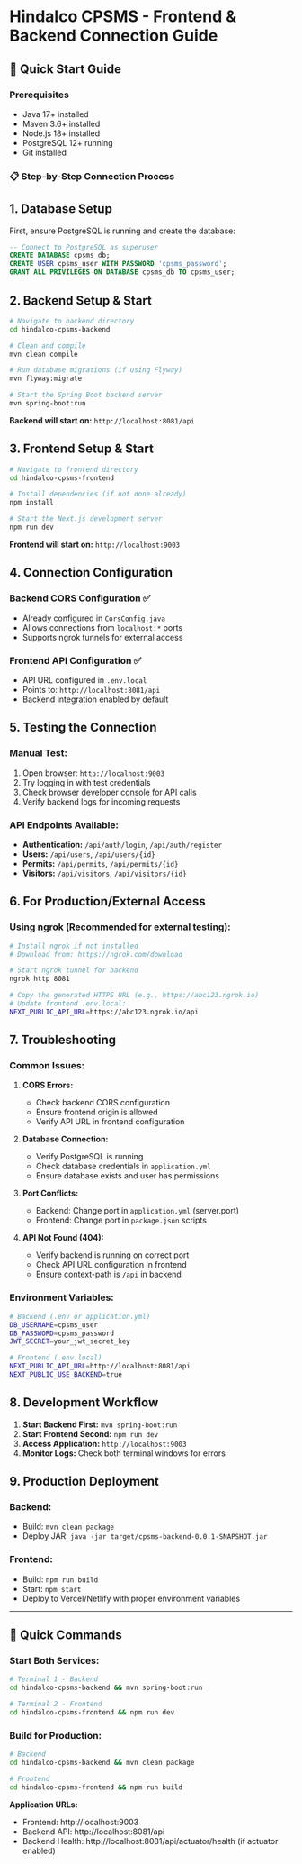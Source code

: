 # Hindalco CPSMS - Frontend & Backend Connection Guide

## 🚀 Quick Start Guide

### Prerequisites
- Java 17+ installed
- Maven 3.6+ installed  
- Node.js 18+ installed
- PostgreSQL 12+ running
- Git installed

### 📋 Step-by-Step Connection Process

## 1. Database Setup

First, ensure PostgreSQL is running and create the database:

```sql
-- Connect to PostgreSQL as superuser
CREATE DATABASE cpsms_db;
CREATE USER cpsms_user WITH PASSWORD 'cpsms_password';
GRANT ALL PRIVILEGES ON DATABASE cpsms_db TO cpsms_user;
```

## 2. Backend Setup & Start

```bash
# Navigate to backend directory
cd hindalco-cpsms-backend

# Clean and compile
mvn clean compile

# Run database migrations (if using Flyway)
mvn flyway:migrate

# Start the Spring Boot backend server
mvn spring-boot:run
```

**Backend will start on:** `http://localhost:8081/api`

## 3. Frontend Setup & Start

```bash
# Navigate to frontend directory  
cd hindalco-cpsms-frontend

# Install dependencies (if not done already)
npm install

# Start the Next.js development server
npm run dev
```

**Frontend will start on:** `http://localhost:9003`

## 4. Connection Configuration

### Backend CORS Configuration ✅
- Already configured in `CorsConfig.java`
- Allows connections from `localhost:*` ports
- Supports ngrok tunnels for external access

### Frontend API Configuration ✅  
- API URL configured in `.env.local`
- Points to: `http://localhost:8081/api`
- Backend integration enabled by default

## 5. Testing the Connection

### Manual Test:
1. Open browser: `http://localhost:9003`
2. Try logging in with test credentials
3. Check browser developer console for API calls
4. Verify backend logs for incoming requests

### API Endpoints Available:
- **Authentication:** `/api/auth/login`, `/api/auth/register`
- **Users:** `/api/users`, `/api/users/{id}`
- **Permits:** `/api/permits`, `/api/permits/{id}`
- **Visitors:** `/api/visitors`, `/api/visitors/{id}`

## 6. For Production/External Access

### Using ngrok (Recommended for external testing):

```bash
# Install ngrok if not installed
# Download from: https://ngrok.com/download

# Start ngrok tunnel for backend
ngrok http 8081

# Copy the generated HTTPS URL (e.g., https://abc123.ngrok.io)
# Update frontend .env.local:
NEXT_PUBLIC_API_URL=https://abc123.ngrok.io/api
```

## 7. Troubleshooting

### Common Issues:

1. **CORS Errors:**
   - Check backend CORS configuration
   - Ensure frontend origin is allowed
   - Verify API URL in frontend configuration

2. **Database Connection:**
   - Verify PostgreSQL is running
   - Check database credentials in `application.yml`
   - Ensure database exists and user has permissions

3. **Port Conflicts:**
   - Backend: Change port in `application.yml` (server.port)
   - Frontend: Change port in `package.json` scripts

4. **API Not Found (404):**
   - Verify backend is running on correct port
   - Check API URL configuration in frontend
   - Ensure context-path is `/api` in backend

### Environment Variables:
```bash
# Backend (.env or application.yml)
DB_USERNAME=cpsms_user
DB_PASSWORD=cpsms_password
JWT_SECRET=your_jwt_secret_key

# Frontend (.env.local)
NEXT_PUBLIC_API_URL=http://localhost:8081/api
NEXT_PUBLIC_USE_BACKEND=true
```

## 8. Development Workflow

1. **Start Backend First:** `mvn spring-boot:run`
2. **Start Frontend Second:** `npm run dev`  
3. **Access Application:** `http://localhost:9003`
4. **Monitor Logs:** Check both terminal windows for errors

## 9. Production Deployment

### Backend:
- Build: `mvn clean package`
- Deploy JAR: `java -jar target/cpsms-backend-0.0.1-SNAPSHOT.jar`

### Frontend:
- Build: `npm run build`
- Start: `npm start`
- Deploy to Vercel/Netlify with proper environment variables

---

## 🔧 Quick Commands

### Start Both Services:
```bash
# Terminal 1 - Backend
cd hindalco-cpsms-backend && mvn spring-boot:run

# Terminal 2 - Frontend  
cd hindalco-cpsms-frontend && npm run dev
```

### Build for Production:
```bash
# Backend
cd hindalco-cpsms-backend && mvn clean package

# Frontend
cd hindalco-cpsms-frontend && npm run build
```

**Application URLs:**
- Frontend: http://localhost:9003
- Backend API: http://localhost:8081/api
- Backend Health: http://localhost:8081/api/actuator/health (if actuator enabled)
